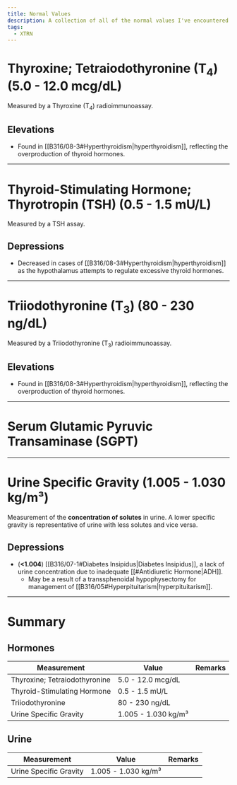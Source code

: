 ```yaml
---
title: Normal Values
description: A collection of all of the normal values I've encountered in my notes. Affectations and considerations for each are also listed if applicable.
tags:
  - XTRN
---
```

# Thyroxine; Tetraiodothyronine (T<sub>4</sub>) (5.0 - 12.0 mcg/dL)
Measured by a Thyroxine (T<sub>4</sub>) radioimmunoassay.
## Elevations
- Found in [[B316/08-3#Hyperthyroidism|hyperthyroidism]], reflecting the overproduction of thyroid hormones.
___
# Thyroid-Stimulating Hormone; Thyrotropin (TSH) (0.5 - 1.5 mU/L)
Measured by a TSH assay.
## Depressions
- Decreased in cases of [[B316/08-3#Hyperthyroidism|hyperthyroidism]] as the hypothalamus attempts to regulate excessive thyroid hormones.
___
# Triiodothyronine (T<sub>3</sub>) (80 - 230 ng/dL)
Measured by a Triiodothyronine (T<sub>3</sub>) radioimmunoassay.
## Elevations
- Found in [[B316/08-3#Hyperthyroidism|hyperthyroidism]], reflecting the overproduction of thyroid hormones.
___
# Serum Glutamic Pyruvic Transaminase (SGPT)
___

# Urine Specific Gravity (1.005 - 1.030 kg/m³)
Measurement of the **concentration of solutes** in urine. A lower specific gravity is representative of urine with less solutes and vice versa.
## Depressions
- (**<1.004**) [[B316/07-1#Diabetes Insipidus|Diabetes Insipidus]], a lack of urine concentration due to inadequate [[#Antidiuretic Hormone|ADH]].
	- May be a result of a transsphenoidal hypophysectomy for management of [[B316/05#Hyperpituitarism|hyperpituitarism]].
___
# Summary

## Hormones

| Measurement                   | Value               | Remarks |
| ----------------------------- | ------------------- | ------- |
| Thyroxine; Tetraiodothyronine | 5.0 - 12.0 mcg/dL   |         |
| Thyroid-Stimulating Hormone   | 0.5 - 1.5 mU/L      |         |
| Triiodothyronine              | 80 - 230 ng/dL      |         |
| Urine Specific Gravity        | 1.005 - 1.030 kg/m³ |         |
## Urine

| Measurement                   | Value               | Remarks |
| ----------------------------- | ------------------- | ------- |
| Urine Specific Gravity        | 1.005 - 1.030 kg/m³ |         |
## 